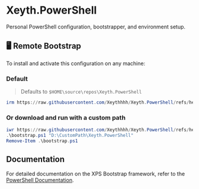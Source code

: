 # Xeyth.PowerShell

Personal PowerShell configuration, bootstrapper, and environment setup.

## 🖥️ Remote Bootstrap

To install and activate this configuration on any machine:

### Default

> Defaults to `$HOME\source\repos\Xeyth.PowerShell`

```powershell
irm https://raw.githubusercontent.com/Xeythhhh/Xeyth.PowerShell/refs/heads/master/src/bootstrap.ps1 | iex
```

### Or download and run with a custom path

```powershell
iwr https://raw.githubusercontent.com/Xeythhhh/Xeyth.PowerShell/refs/heads/master/src/bootstrap.ps1 -OutFile bootstrap.ps1
.\bootstrap.ps1 "D:\CustomPath\Xeyth.PowerShell"
Remove-Item .\bootstrap.ps1
```

## Documentation

For detailed documentation on the XPS Bootstrap framework, refer to the [PowerShell Documentation](docs/PowerShell.md).
